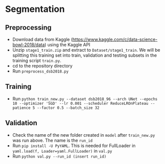 # Segmentation
## Preprocessing
* Download data from Kaggle (https://www.kaggle.com/c/data-science-bowl-2018/data) using the Kaggle API
* Unzip `stage1_train.zip` and extract to `Dataset/stage1_train`. We will be splitting this training set into train, validation and testing subsets in the training script `train.py`.
* cd to the repository directory
* Run `preprocess_dsb2018.py`

## Training
* Run `python train_new.py --dataset dsb2018_96 --arch UNet --epochs 10 --optimizer 'SGD' --lr 0.001 --scheduler ReduceLROnPlateau --patience 5 --factor 0.5 --batch_size 32`

## Validation
* Check the name of the new folder created in `model` after `train_new.py` was run above. The name is the `run_id`
* Run `pip install -U PyYAML`. This is needed for FullLoader in `yaml.load(f, Loader=yaml.FullLoader)` in `val.py`
* Run `python val.py --run_id (insert run_id)`
